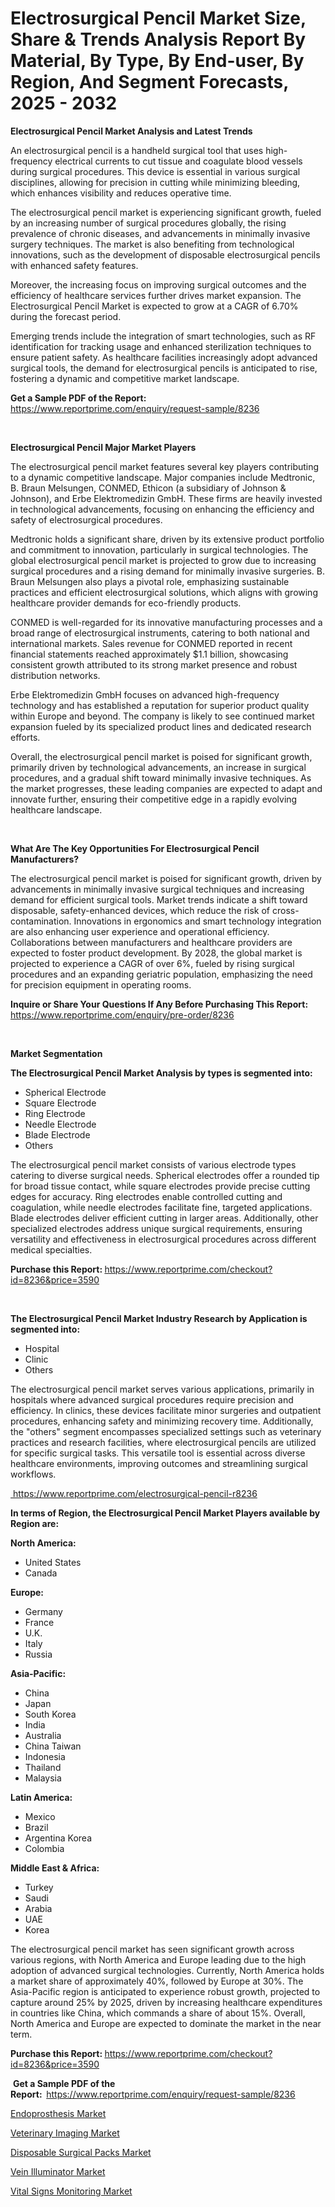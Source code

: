 <p><h1>Electrosurgical Pencil Market Size, Share & Trends Analysis Report By Material, By Type, By End-user, By Region, And Segment Forecasts, 2025 - 2032</h1></p><p><strong>Electrosurgical Pencil Market Analysis and Latest Trends</strong></p>
<p><p>An electrosurgical pencil is a handheld surgical tool that uses high-frequency electrical currents to cut tissue and coagulate blood vessels during surgical procedures. This device is essential in various surgical disciplines, allowing for precision in cutting while minimizing bleeding, which enhances visibility and reduces operative time. </p><p>The electrosurgical pencil market is experiencing significant growth, fueled by an increasing number of surgical procedures globally, the rising prevalence of chronic diseases, and advancements in minimally invasive surgery techniques. The market is also benefiting from technological innovations, such as the development of disposable electrosurgical pencils with enhanced safety features. </p><p>Moreover, the increasing focus on improving surgical outcomes and the efficiency of healthcare services further drives market expansion. The Electrosurgical Pencil Market is expected to grow at a CAGR of 6.70% during the forecast period. </p><p>Emerging trends include the integration of smart technologies, such as RF identification for tracking usage and enhanced sterilization techniques to ensure patient safety. As healthcare facilities increasingly adopt advanced surgical tools, the demand for electrosurgical pencils is anticipated to rise, fostering a dynamic and competitive market landscape.</p></p>
<p><strong>Get a Sample PDF of the Report:&nbsp;</strong> <a href="https://www.reportprime.com/enquiry/request-sample/8236?utm_campaign=1999&utm_medium=2&utm_source=Github&utm_content=ia&utm_term=19032025&utm_id=electrosurgical-pencil">https://www.reportprime.com/enquiry/request-sample/8236</a></p>
<p>&nbsp;</p>
<p><strong>Electrosurgical Pencil Major Market Players</strong></p>
<p><p>The electrosurgical pencil market features several key players contributing to a dynamic competitive landscape. Major companies include Medtronic, B. Braun Melsungen, CONMED, Ethicon (a subsidiary of Johnson & Johnson), and Erbe Elektromedizin GmbH. These firms are heavily invested in technological advancements, focusing on enhancing the efficiency and safety of electrosurgical procedures.</p><p>Medtronic holds a significant share, driven by its extensive product portfolio and commitment to innovation, particularly in surgical technologies. The global electrosurgical pencil market is projected to grow due to increasing surgical procedures and a rising demand for minimally invasive surgeries. B. Braun Melsungen also plays a pivotal role, emphasizing sustainable practices and efficient electrosurgical solutions, which aligns with growing healthcare provider demands for eco-friendly products.</p><p>CONMED is well-regarded for its innovative manufacturing processes and a broad range of electrosurgical instruments, catering to both national and international markets. Sales revenue for CONMED reported in recent financial statements reached approximately $1.1 billion, showcasing consistent growth attributed to its strong market presence and robust distribution networks.</p><p>Erbe Elektromedizin GmbH focuses on advanced high-frequency technology and has established a reputation for superior product quality within Europe and beyond. The company is likely to see continued market expansion fueled by its specialized product lines and dedicated research efforts.</p><p>Overall, the electrosurgical pencil market is poised for significant growth, primarily driven by technological advancements, an increase in surgical procedures, and a gradual shift toward minimally invasive techniques. As the market progresses, these leading companies are expected to adapt and innovate further, ensuring their competitive edge in a rapidly evolving healthcare landscape.</p></p>
<p>&nbsp;</p>
<p><strong>What Are The Key Opportunities For Electrosurgical Pencil Manufacturers?</strong></p>
<p><p>The electrosurgical pencil market is poised for significant growth, driven by advancements in minimally invasive surgical techniques and increasing demand for efficient surgical tools. Market trends indicate a shift toward disposable, safety-enhanced devices, which reduce the risk of cross-contamination. Innovations in ergonomics and smart technology integration are also enhancing user experience and operational efficiency. Collaborations between manufacturers and healthcare providers are expected to foster product development. By 2028, the global market is projected to experience a CAGR of over 6%, fueled by rising surgical procedures and an expanding geriatric population, emphasizing the need for precision equipment in operating rooms.</p></p>
<p><strong>Inquire or Share Your Questions If Any Before Purchasing This Report:</strong> <a href="https://www.reportprime.com/enquiry/pre-order/8236?utm_campaign=1999&utm_medium=2&utm_source=Github&utm_content=ia&utm_term=19032025&utm_id=electrosurgical-pencil">https://www.reportprime.com/enquiry/pre-order/8236</a></p>
<p>&nbsp;</p>
<p><strong>Market Segmentation</strong></p>
<p><strong>The Electrosurgical Pencil Market Analysis by types is segmented into:</strong></p>
<p><ul><li>Spherical Electrode</li><li>Square Electrode</li><li>Ring Electrode</li><li>Needle Electrode</li><li>Blade Electrode</li><li>Others</li></ul></p>
<p><p>The electrosurgical pencil market consists of various electrode types catering to diverse surgical needs. Spherical electrodes offer a rounded tip for broad tissue contact, while square electrodes provide precise cutting edges for accuracy. Ring electrodes enable controlled cutting and coagulation, while needle electrodes facilitate fine, targeted applications. Blade electrodes deliver efficient cutting in larger areas. Additionally, other specialized electrodes address unique surgical requirements, ensuring versatility and effectiveness in electrosurgical procedures across different medical specialties.</p></p>
<p><strong>Purchase this Report:&nbsp;</strong><a href="https://www.reportprime.com/checkout?id=8236&price=3590&utm_campaign=1999&utm_medium=2&utm_source=Github&utm_content=ia&utm_term=19032025&utm_id=electrosurgical-pencil">https://www.reportprime.com/checkout?id=8236&price=3590</a></p>
<p>&nbsp;</p>
<p><strong>The Electrosurgical Pencil Market Industry Research by Application is segmented into:</strong></p>
<p><ul><li>Hospital</li><li>Clinic</li><li>Others</li></ul></p>
<p><p>The electrosurgical pencil market serves various applications, primarily in hospitals where advanced surgical procedures require precision and efficiency. In clinics, these devices facilitate minor surgeries and outpatient procedures, enhancing safety and minimizing recovery time. Additionally, the "others" segment encompasses specialized settings such as veterinary practices and research facilities, where electrosurgical pencils are utilized for specific surgical tasks. This versatile tool is essential across diverse healthcare environments, improving outcomes and streamlining surgical workflows.</p></p>
<p><a href="https://www.reportprime.com/electrosurgical-pencil-r8236?utm_campaign=1999&utm_medium=2&utm_source=Github&utm_content=ia&utm_term=19032025&utm_id=electrosurgical-pencil">&nbsp;https://www.reportprime.com/electrosurgical-pencil-r8236</a></p>
<p><strong>In terms of Region, the Electrosurgical Pencil Market Players available by Region are:</strong></p>
<p>
    <p> <strong> North America: </strong>
        <ul>
            <li>United States</li>
            <li>Canada</li>
        </ul>
        </p> 
    <p> <strong> Europe: </strong>
        <ul>
            <li>Germany</li>
            <li>France</li>
            <li>U.K.</li>
            <li>Italy</li>
            <li>Russia</li>
        </ul>
        </p> 
    <p> <strong> Asia-Pacific: </strong>
        <ul>
            <li>China</li>
            <li>Japan</li>
            <li>South Korea</li>
            <li>India</li>
            <li>Australia</li>
            <li>China Taiwan</li>
            <li>Indonesia</li>
            <li>Thailand</li>
            <li>Malaysia</li>
        </ul>
        </p> 
    <p> <strong> Latin America: </strong>
        <ul>
            <li>Mexico</li>
            <li>Brazil</li>
            <li>Argentina Korea</li>
            <li>Colombia</li>
        </ul>
        </p> 
    <p> <strong> Middle East & Africa: </strong>
        <ul>
            <li>Turkey</li>
            <li>Saudi</li>
            <li>Arabia</li>
            <li>UAE</li>
            <li>Korea</li>
        </ul>
    </p>
    </p>
<p><p>The electrosurgical pencil market has seen significant growth across various regions, with North America and Europe leading due to the high adoption of advanced surgical technologies. Currently, North America holds a market share of approximately 40%, followed by Europe at 30%. The Asia-Pacific region is anticipated to experience robust growth, projected to capture around 25% by 2025, driven by increasing healthcare expenditures in countries like China, which commands a share of about 15%. Overall, North America and Europe are expected to dominate the market in the near term.</p></p>
<p><strong>Purchase this Report: </strong><a href="https://www.reportprime.com/checkout?id=8236&price=3590&utm_campaign=1999&utm_medium=2&utm_source=Github&utm_content=ia&utm_term=19032025&utm_id=electrosurgical-pencil">https://www.reportprime.com/checkout?id=8236&price=3590</a></p>
<p>&nbsp;<strong>Get a Sample PDF of the Report:&nbsp;&nbsp;</strong><a href="https://www.reportprime.com/enquiry/request-sample/8236?utm_campaign=1999&utm_medium=2&utm_source=Github&utm_content=ia&utm_term=19032025&utm_id=electrosurgical-pencil">https://www.reportprime.com/enquiry/request-sample/8236</a></p>
<p><strong></strong></p>
<p><p><a href="https://github.com/raeezkenedz/Market-Research-Report-List-1/blob/main/endoprosthesis-market.md?utm_campaign=1999&utm_medium=2&utm_source=Github&utm_content=ia&utm_term=19032025&utm_id=electrosurgical-pencil">Endoprosthesis Market</a></p><p><a href="https://github.com/cheryjhonson/Market-Research-Report-List-1/blob/main/veterinary-imaging-market.md?utm_campaign=1999&utm_medium=2&utm_source=Github&utm_content=ia&utm_term=19032025&utm_id=electrosurgical-pencil">Veterinary Imaging Market</a></p><p><a href="https://github.com/SanjidaKhan901/Market-Research-Report-List-2/blob/main/disposable-surgical-packs-market.md?utm_campaign=1999&utm_medium=2&utm_source=Github&utm_content=ia&utm_term=19032025&utm_id=electrosurgical-pencil">Disposable Surgical Packs Market</a></p><p><a href="https://github.com/AngelaWalsh696/Market-Research-Report-List-2/blob/main/vein-illuminator-market.md?utm_campaign=1999&utm_medium=2&utm_source=Github&utm_content=ia&utm_term=19032025&utm_id=electrosurgical-pencil">Vein Illuminator Market</a></p><p><a href="https://github.com/pelahotayabe/Market-Research-Report-List-1/blob/main/vital-signs-monitoring-market.md?utm_campaign=1999&utm_medium=2&utm_source=Github&utm_content=ia&utm_term=19032025&utm_id=electrosurgical-pencil">Vital Signs Monitoring Market</a></p></p>